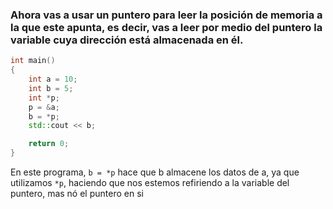 ### Ahora vas a usar un puntero para leer la posición de memoria a la que este apunta, es decir, vas a leer por medio del puntero la variable cuya dirección está almacenada en él.
```C++
int main()
{
    int a = 10;
    int b = 5;
    int *p;
    p = &a;
    b = *p;
    std::cout << b;

    return 0;
}
```
En este programa, `b = *p` hace que b almacene los datos de a, ya que utilizamos `*p`, haciendo que nos estemos refiriendo a la variable del puntero, mas nó el puntero en si